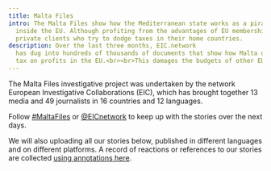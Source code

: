 ```yaml
---
title: Malta Files
intro: The Malta Files show how the Mediterranean state works as a pirate base for tax avoidance
  inside the EU. Although profiting from the advantages of EU membership, Malta also welcomes large companies and wealthy
  private clients who try to dodge taxes in their home countries.
description: Over the last three months, EIC.network
  has dug into hundreds of thousands of documents that show how Malta operates a tax system where companies pay the lowest
  tax on profits in the EU.<br><br>This damages the budgets of other EU-countries and reveals a weakness in the European Union, which allows member states sovereign rights over their taxation.
---
```


<p>The Malta Files investigative project was undertaken by the network European Investigative Collaborations (EIC), which has brought together 13 media and 49 journalists in 16 countries and 12 languages.</p>
<p>Follow <a href="https://web.archive.org/web/20201111195636/https://twitter.com/search?q=#courtsecrets&amp;src=typd">#MaltaFiles</a> or <a href="https://web.archive.org/web/20201111195636/https://twitter.com/eicnetwork">@EICnetwork</a> to keep up with the stories over the next days. </p>
<p>We will also uploading all our stories below, published in different languages and on different platforms. A record of reactions or references to our stories are collected <a href="https://web.archive.org/web/20201111195636/https://hypothes.is/users/EICnetwork">using annotations here</a>. </p>